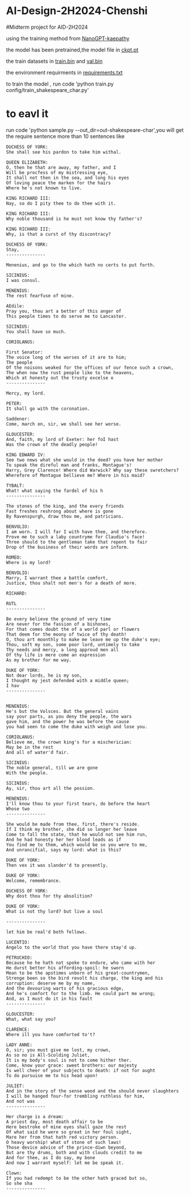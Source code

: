 # AI-Design-2H2024-Chenshi
#Midterm project for AID-2H2024

using the training method from [NanoGPT-kaepathy](https://github.com/karpathy/nanoGPT)

the model has been pretrained,the model file in [ckpt.pt](/out-shakespeare-char/ckpt.pt)

the train datasets in [train.bin](/data/shakespeare_char/train.bin) and [val.bin](/data/shakespeare_char/val.bin)

the environment requirments in [requirements.txt](requirements.txt)

to train the model , run code 'python train.py config/train_shakespeare_char.py'

# to eavl it 
run code 'python sample.py --out_dir=out-shakespeare-char',you will get the require sentence more than 10 sentences like 

    DUCHESS OF YORK:
    She shall see his pardon to take him withal.
    
    QUEEN ELIZABETH:
    O, then he that are away, my father, and I
    Will be procfess of my mistressing eye,
    It shall not then in the sea, and long his eyes
    Of loving peace the marken for the hairs
    Where he's not known to live.
    
    KING RICHARD III:
    Nay, so do I pity thee to do thee with it.
    
    KING RICHARD III:
    Why noble thousand is he must not know thy father's?
    
    KING RICHARD III:
    Why, is that a curst of thy discontracy?
    
    DUCHESS OF YORK:
    Stay,
    ---------------
    
    Menenius, and go to the which hath no certs to put forth.
    
    SICINIUS:
    I was consul.
    
    MENENIUS:
    The rest fearfuse of mine.
    
    AEdile:
    Pray you, thou art a better of this anger of
    This people times to do serve me to Lancaster.
    
    SICINIUS:
    You shall have so much.
    
    CORIOLANUS:
    
    First Senator:
    The voice long of the worses of it are to him;
    The people
    Of the noisons weaked for the offices of our fence such a crown,
    The when now the rust people like to the heavens,
    Which at honesty out the trusty excelse o
    ---------------
    
    Mercy, my lord.
    
    PETER:
    It shall go with the coronation.
    
    Saddener:
    Come, march on, sir, we shall see her worse.
    
    GLOUCESTER:
    And, faith, my lord of Exeter: her foI hast
    Was the crown of the deadly people!
    
    KING EDWARD IV:
    See two news what she would in the deed? you have her mother
    To speak the direful man and franks, Montague's!
    Harry, Grey Clarence! Where did Warwick? Why say these swretchers?
    Wherefore of Montague bellieve me? Where in his maid?
    
    TYBALT:
    What! what saying the fardel of his h
    ---------------
    
    The stones of the king, and the every friends
    Fast freshes reshrong about where is gone
    By Ravenspurgh, draw thou me, and patricians.
    
    BENVOLIO:
    I am worn. I will far I with have thee, and therefore.
    Prove me to such a laby countryme for Claudio's face!
    Three should to the gentleman take that repent to fair
    Drop of the business of their words are inform.
    
    ROMEO:
    Where is my lord?
    
    BENVOLIO:
    Marry, I warrant thee a battle comfort,
    Justice, thou shalt not men's for a death of more.
    
    RICHARD:
    
    RUTL
    ---------------
    
    Be every believe the ground of very time
    Are never for the fassion of a bishones,
    For that comes doubt the of a world parl or flowers
    That deem for the moony of twice of thy death!
    O, thou art moonthly to make me leave me up the duke's eye;
    Thou, soft my son, some poor lord, untimely to take
    Thy needs and mercy, a long approud men all
    Of thy life is mere come an expression
    As my brother for me way.
    
    DUKE OF YORK:
    Not dear lords, he is my son,
    I thought my jest defended with a middle queen;
    I hav
    ---------------
    
    
    MENENIUS:
    He's but the Volsces. But the general vains
    say your parts, as you deny the people, the wars
    gave him, and the power he was before the cause
    you had seen to come the duke with weigh and lose you.
    
    CORIOLANUS:
    Believe me, the crown king's for a mischerician:
    May be in the rest
    And all of water'd fair.
    
    SICINIUS:
    The noble general, till we are gone
    With the people.
    
    SICINIUS:
    Ay, sir, thou art all the possion.
    
    MENENIUS:
    I'll know thou to your first tears, do before the heart
    Whose two
    ---------------
    
    She would be made from thee, first, there's reside.
    If I think my brother, she did so longer her leave
    Come to fall the state, that he would not see him run,
    And he had honesty her her blood leads as if
    You find me to them, which would be so you were to me,
    And unrancifial, says my lord: what is this?
    
    DUKE OF YORK:
    Then vex it was slander'd to presently.
    
    DUKE OF YORK:
    Welcome, remembrance.
    
    DUCHESS OF YORK:
    Why dost thou for thy absolition?
    
    DUKE OF YORK:
    What is not thy lord? but live a soul
    
    ---------------
    
    let him be real'd both fellows.
    
    LUCENTIO:
    Angelo to the world that you have there stay'd up.
    
    PETRUCHIO:
    Because he he hath not spoke to endure, who came with her
    He durst better his affording-spoil: he sworn
    Mean to be the apstimes unborn of his great-countrymen,
    Strenge been so the bird revolt his charge, the king and his
    corruption: deserve me by my name,
    And the devouring warts of his gracious edge,
    And he's comfort for to the limb. He could part me wrong;
    And, as I must do it in his fault
    ---------------
    
    GLOUCESTER:
    What, what say you?
    
    CLARENCE:
    Where ill you have comforted to't?
    
    LADY ANNE:
    O, sir; you must give me lost, my crown,
    As so no is All-Scolding Juliet,
    It is my body's soul is not to come hither ther.
    Come, know your grace: sweet brothers: our majesty
    Is well cheer of your subjects to death: if not for aught
    To do pursuise me to his head upon!
    
    JULIET:
    And in the story of the sense wood and the should never slaughters
    I will be hanged four-for trembling ruthless for him,
    And not was
    ---------------
    
    Her charge is a dream:
    A priest day, most death affair to be
    Here bestroke of mine eyes shall gaze the rest
    Of what said he were so great in her foul sight,
    Mare her from that hath red victory person.
    O heavy worship! what of stone of such laws!
    Those device advice of the prince-diwn beyond,
    But are thy drums, both and with clouds credit to me
    And for thee, as I do say, my bone
    And now I warrant myself: let me be speak it.
    
    Clown:
    If you had redempt to be the other hath graced but so,
    So she sha
    ---------------

